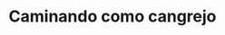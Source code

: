 ---
title: Caminando como cangrejo
description: Cuando tu idea pasa el changómetro es cuando ahora si te pones a construir o ejecutar tu idea.
published_at: 2020-08-06
external_url: https://perrodinero.substack.com/p/caminando-como-cangrejo
---
